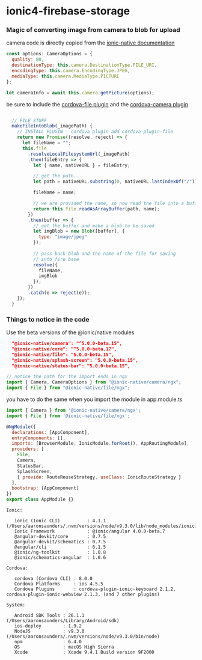 # ionic4-firebase-storage


### Magic of converting image from camera to blob for upload

camera code is directly copied from the [ionic-native documentation](https://ionicframework.com/docs/native/)

```javascript
const options: CameraOptions = {
  quality: 80,
  destinationType: this.camera.DestinationType.FILE_URI,
  encodingType: this.camera.EncodingType.JPEG,
  mediaType: this.camera.MediaType.PICTURE
};

let cameraInfo = await this.camera.getPicture(options);
```

be sure to include the [cordova-file plugin](https://ionicframework.com/docs/native/file/) and the [cordova-camera plugin](https://ionicframework.com/docs/native/camera/)
```javascript

  // FILE STUFF
  makeFileIntoBlob(_imagePath) {
    // INSTALL PLUGIN - cordova plugin add cordova-plugin-file
    return new Promise((resolve, reject) => {
      let fileName = "";
      this.file
        .resolveLocalFilesystemUrl(_imagePath)
        .then(fileEntry => {
          let { name, nativeURL } = fileEntry;

          // get the path..
          let path = nativeURL.substring(0, nativeURL.lastIndexOf("/"));

          fileName = name;

          // we are provided the name, so now read the file into a buffer
          return this.file.readAsArrayBuffer(path, name);
        })
        .then(buffer => {
          // get the buffer and make a blob to be saved
          let imgBlob = new Blob([buffer], {
            type: "image/jpeg"
          });
          
          // pass back blob and the name of the file for saving
          // into fire base
          resolve({
            fileName,
            imgBlob
          });
        })
        .catch(e => reject(e));
    });
  }
```
  
### Things to notice in the code

Use the beta versions of the @ionic/native modules

```json
  "@ionic-native/camera": "^5.0.0-beta.15",
  "@ionic-native/core": "^5.0.0-beta.17",
  "@ionic-native/file": "5.0.0-beta.15",
  "@ionic-native/splash-screen": "5.0.0-beta.15",
  "@ionic-native/status-bar": "5.0.0-beta.15",
```

```javascript
// notice the path for the import ends in ngx
import { Camera, CameraOptions } from "@ionic-native/camera/ngx";
import { File } from "@ionic-native/file/ngx";
```
you have to do the same when you import the module in app.module.ts

```javascript
import { Camera } from '@ionic-native/camera/ngx';
import { File } from '@ionic-native/file/ngx';

@NgModule({
  declarations: [AppComponent],
  entryComponents: [],
  imports: [BrowserModule, IonicModule.forRoot(), AppRoutingModule],
  providers: [
    File,
    Camera,
    StatusBar,
    SplashScreen,
    { provide: RouteReuseStrategy, useClass: IonicRouteStrategy }
  ],
  bootstrap: [AppComponent]
})
export class AppModule {}
```

```console
Ionic:

   ionic (Ionic CLI)          : 4.1.1 (/Users/aaronsaunders/.nvm/versions/node/v9.3.0/lib/node_modules/ionic)
   Ionic Framework            : @ionic/angular 4.0.0-beta.7
   @angular-devkit/core       : 0.7.5
   @angular-devkit/schematics : 0.7.5
   @angular/cli               : 6.1.5
   @ionic/ng-toolkit          : 1.0.8
   @ionic/schematics-angular  : 1.0.6

Cordova:

   cordova (Cordova CLI) : 8.0.0
   Cordova Platforms     : ios 4.5.5
   Cordova Plugins       : cordova-plugin-ionic-keyboard 2.1.2, cordova-plugin-ionic-webview 2.1.3, (and 7 other plugins)

System:

   Android SDK Tools : 26.1.1 (/Users/aaronsaunders/Library/Android/sdk)
   ios-deploy        : 1.9.2
   NodeJS            : v9.3.0 (/Users/aaronsaunders/.nvm/versions/node/v9.3.0/bin/node)
   npm               : 6.4.0
   OS                : macOS High Sierra
   Xcode             : Xcode 9.4.1 Build version 9F2000
```
